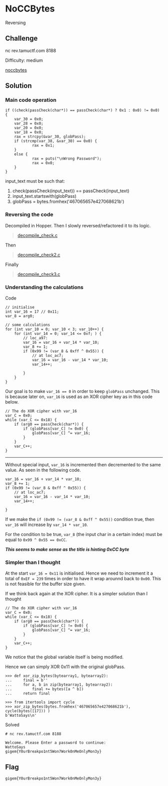 # NoCCBytes
Reversing

## Challenge 

nc rev.tamuctf.com 8188

Difficulty: medium

[noccbytes](noccbytes)

## Solution

### Main code operation

	if ((check(passCheck(char*)) == passCheck(char*) ? 0x1 : 0x0) != 0x0) {
	    var_30 = 0x0;
	    var_28 = 0x0;
	    var_20 = 0x0;
	    var_18 = 0x0;
	    rax = strcpy(&var_30, globPass);
	    if (strcmp(var_38, &var_30) == 0x0) {
	            rax = 0x1;
	    }
	    else {
	            rax = puts("\nWrong Password");
	            rax = 0x0;
	    }
	}


input_text must be such that:

1. check(passCheck(input_text)) == passCheck(input_text)
2. input_text.startswith(globPass)
3. globPass = bytes.fromhex('467065657e427068621b')

### Reversing the code

Decompiled in Hopper. Then I slowly reversed/refactored it to its logic.

> [decompile_check.c](decompile_check.c)

Then

> [decompile_check2.c](decompile_check2.c)

Finally

> [decompile_check3.c](decompile_check3.c)


### Understanding the calculations

Code

	// initialise
	int var_16 = 17 // 0x11;
	var_8 = arg0;

	// some calculations
	for (int var_10 = 0; var_10 < 3; var_10++) {
	    for (int var_14 = 0; var_14 <= 0xf; ) {
	        // loc_a97:
	        var_16 = var_16 + var_14 * var_10;
	        var_8 += 1;
	        if (0x99 != (var_8 & 0xff ^ 0x55)) {
	            // at loc_ac7;
	            var_16 = var_16 - var_14 * var_10;
	            var_14++;
	            
	        }
	    }
	}

Our goal is to make `var_16 == 0` in order to keep `globPass` unchanged. This is because later on, `var_16` is used as an XOR cipher key as in this code below.

	// The do XOR cipher with var_16
	var_C = 0x0;
	while (var_C <= 0x18) {
	    if (arg0 == passCheck(char*)) {
	        if (globPass[var_C] != 0x0) {
	            globPass[var_C] ^= var_16;
	        }
	    }
	    var_C++;
	}

---

Without special input, `var_16` is incremented then decremented to the same value. As seen in the following code.

    var_16 = var_16 + var_14 * var_10;
    var_8 += 1;
    if (0x99 != (var_8 & 0xff ^ 0x55)) {
        // at loc_ac7;
        var_16 = var_16 - var_14 * var_10;
        var_14++;
        
    }

If we make the `if (0x99 != (var_8 & 0xff ^ 0x55))` condition true, then `var_16` will increase by `var_14 * var_10`.

For the condition to be true, `var_8` (the input char in a certain index) must be equal to `0x99 ^ 0x55 == 0xCC`.

***This seems to make sense as the title is hinting 0xCC byte***


### Simpler than I thought

At the start `var_16 = 0x11` is initialised. Hence we need to increment it a total of `0xEF = 239` times in order to have it wrap arounnd back to `0x00`. This is not feasible for the buffer size given.

If we think back again at the XOR cipher. It is a simpler solution than I thought

	// The do XOR cipher with var_16
	var_C = 0x0;
	while (var_C <= 0x18) {
	    if (arg0 == passCheck(char*)) {
	        if (globPass[var_C] != 0x0) {
	            globPass[var_C] ^= var_16;
	        }
	    }
	    var_C++;
	}

We notice that the global variable itself is being modified.

Hence we can simply XOR 0x11 with the original globPass.

	>>> def xor_zip_bytes(bytearray1, bytearray2):
	...     final = b''
	...     for a, b in zip(bytearray1, bytearray2):
	...         final += bytes([a ^ b])
	...     return final

	>>> from itertools import cycle
	>>> xor_zip_bytes(bytes.fromhex('467065657e427068621b'), cycle(bytes([17])) )
	b'WattoSays\n'

Solved

	# nc rev.tamuctf.com 8188

	Welcome. Please Enter a password to continue: 
	WattoSays
	gigem{Y0urBreakpo1nt5Won7Work0nMeOnlyMon3y}

## Flag

	gigem{Y0urBreakpo1nt5Won7Work0nMeOnlyMon3y}
